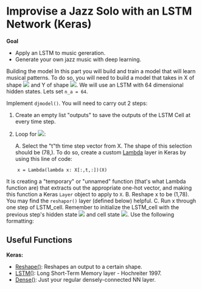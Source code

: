 # Improvise a Jazz Solo with an LSTM Network (Keras)
**Goal**
- Apply an LSTM to music gereration.
- Generate your own jazz music with deep learning.

Building the model
In this part you will build and train a model that will learn musical patterns. To do so, you will need to build a model that takes in X of shape <img src="https://latex.codecogs.com/gif.latex?(m,&space;T_x,&space;78)"> and Y of shape <img src="https://latex.codecogs.com/gif.latex?(T_y,&space;m,&space;78)">. We will use an LSTM with 64 dimensional hidden states. Lets set `n_a = 64`. 

Implement `djmodel()`. You will need to carry out 2 steps:
1. Create an empty list "outputs" to save the outputs of the LSTM Cell at every time step.
2. Loop for <img src="https://latex.codecogs.com/gif.latex?t&space;\in&space;1,&space;\ldots,&space;T_x">:

    A. Select the "t"th time step vector from X. The shape of this selection should be (78,). To do so, create a custom [Lambda](https://keras.io/layers/core/#lambda) layer in Keras by using this line of code:
```
    x = Lambda(lambda x: X[:,t,:])(X)
```
It is creating a "temporary" or "unnamed" function (that's what Lambda function are) that extracts out the appropriate one-hot vector, and making this function a Keras `Layer` object to apply to `X`.
    B. Reshape x to be (1,78). You may find the `reshapor()` layer (defined below) helpful. 
    C. Run x through one step of LSTM_cell. Remember to initialize the LSTM_cell with the previous step's hidden state <img src="https://latex.codecogs.com/gif.latex?a"> and cell state <img src="https://latex.codecogs.com/gif.latex?c">. Use the following formatting:
    

## Useful Functions
**Keras:**
- [Reshape()](https://keras.io/layers/core/#reshape): Reshapes an output to a certain shape.
- [LSTM()](https://keras.io/layers/recurrent/#lstm): Long Short-Term Memory layer - Hochreiter 1997. 
- [Dense()](https://keras.io/layers/core/#dense): Just your regular densely-connected NN layer.